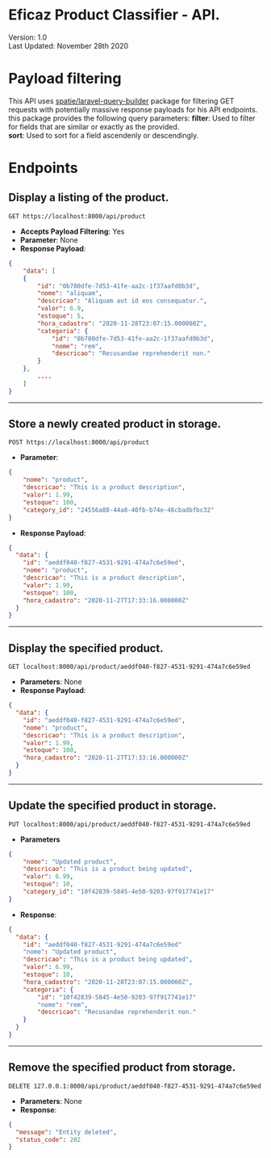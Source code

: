 # Eficaz Product Classifier - API.  
Version: 1.0  
Last Updated: November 28th 2020  

# Payload filtering
This API uses [spatie/laravel-query-builder](https://github.com/spatie/laravel-query-builder) package 
for filtering GET requests with potentially massive response payloads
for his API endpoints. this package provides the following query parameters:
**filter**: Used to filter for fields that are similar or exactly as the provided.  
**sort**: Used to sort for a field ascendenly or descendingly.  

# Endpoints

## Display a listing of the product.

    GET https://localhost:8000/api/product

- **Accepts Payload Filtering**: Yes
- **Parameter**: None
- **Response Payload**: 
```json
{
    "data": [
    {
        "id": "0b780dfe-7d53-41fe-aa2c-1f37aafd0b3d",
        "nome": "aliquam",
        "descricao": "Aliquam aut id eos consequatur.",
        "valor": 6.9,
        "estoque": 5,
        "hora_cadastro": "2020-11-28T23:07:15.000000Z",
        "categoria": {
            "id": "0b780dfe-7d53-41fe-aa2c-1f37aafd0b3d",
            "nome": "rem",
            "descricao": "Recusandae reprehenderit non."
        }
    },
        ....
    ]
}
```

---

## Store a newly created product in storage.

    POST https://localhost:8000/api/product

- **Parameter**: 
```json 
{
    "nome": "product",
    "descricao": "This is a product description",
    "valor": 1.99,
    "estoque": 100,
    "category_id": "24556a88-44a8-40fb-b74e-46cbadbfbc32"
}
```
- **Response Payload**: 
```json
{
  "data": {
    "id": "aeddf040-f827-4531-9291-474a7c6e59ed",
    "nome": "product",
    "descricao": "This is a product description",
    "valor": 1.99,
    "estoque": 100,
    "hora_cadastro": "2020-11-27T17:33:16.000000Z"
  }
}
```

---

## Display the specified product.
    GET localhost:8000/api/product/aeddf040-f827-4531-9291-474a7c6e59ed

- **Parameters**: None
- **Response Payload**:
```json
{
  "data": {
    "id": "aeddf040-f827-4531-9291-474a7c6e59ed",
    "nome": "product",
    "descricao": "This is a product description",
    "valor": 1.99,
    "estoque": 100,
    "hora_cadastro": "2020-11-27T17:33:16.000000Z"
  }
}
```

---

## Update the specified product in storage.
    PUT localhost:8000/api/product/aeddf040-f827-4531-9291-474a7c6e59ed

- **Parameters** 
```json
{
    "nome": "Updated product",
    "descricao": "This is a product being updated",
    "valor": 6.99,
    "estoque": 10,
    "category_id": "10f42839-5845-4e50-9203-97f917741e17"
}
```
- **Response**:
```json
{
  "data": {
    "id": "aeddf040-f827-4531-9291-474a7c6e59ed"
    "nome": "Updated product",
    "descricao": "This is a product being updated",
    "valor": 6.99,
    "estoque": 10,
    "hora_cadastro": "2020-11-28T23:07:15.000000Z",
    "categoria": {
        "id": "10f42839-5845-4e50-9203-97f917741e17"
        "nome": "rem",
        "descricao": "Recusandae reprehenderit non."
    }
  }
}
```

---

## Remove the specified product from storage.
    DELETE 127.0.0.1:8000/api/product/aeddf040-f827-4531-9291-474a7c6e59ed

- **Parameters**: None
- **Response**: 
```json
{
  "message": "Entity deleted",
  "status_code": 202
}
```

